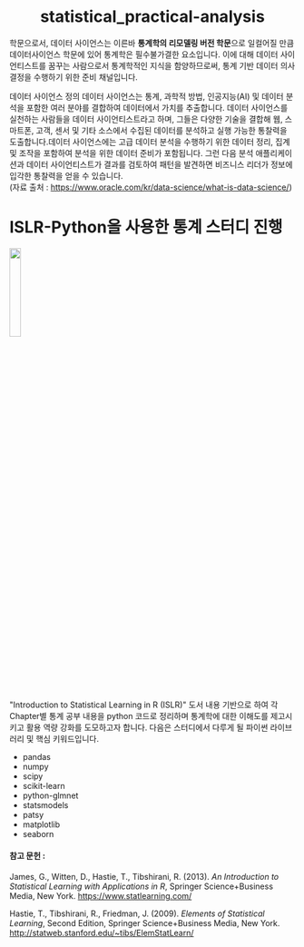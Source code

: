 # <div align="center">statistical_practical-analysis </div>

학문으로서, 데이터 사이언스는 이른바 <b>통계학의 리모델링 버전 학문</b>으로 일컬어질 만큼 데이터사이언스 학문에 있어 통계학은 필수불가결한 요소입니다. 이에 대해 데이터 사이언티스트를 꿈꾸는 사람으로서 통계학적인 지식을 함양하므로써, 통계 기반 데이터 의사결정을 수행하기 위한 준비 채널입니다.  

데이터 사이언스 정의
데이터 사이언스는 통계, 과학적 방법, 인공지능(AI) 및 데이터 분석을 포함한 여러 분야를 결합하여 데이터에서 가치를 추출합니다. 데이터 사이언스를 실천하는 사람들을 데이터 사이언티스트라고 하며, 그들은 다양한 기술을 결합해 웹, 스마트폰, 고객, 센서 및 기타 소스에서 수집된 데이터를 분석하고 실행 가능한 통찰력을 도출합니다.데이터 사이언스에는 고급 데이터 분석을 수행하기 위한 데이터 정리, 집계 및 조작을 포함하여 분석을 위한 데이터 준비가 포함됩니다. 그런 다음 분석 애플리케이션과 데이터 사이언티스트가 결과를 검토하여 패턴을 발견하면 비즈니스 리더가 정보에 입각한 통찰력을 얻을 수 있습니다. 
<br>
(자료 출처 : https://www.oracle.com/kr/data-science/what-is-data-science/)


# ISLR-Python을 사용한 통계 스터디 진행 

<P>

<IMG src='https://user-images.githubusercontent.com/78430460/146753841-bf3a4537-fb7a-4af6-a7dc-36f7de9f5f36.jpg' height=20% width=20%> <P>
  
 "Introduction to Statistical Learning in R (ISLR)" 도서 내용 기반으로 하여 각 Chapter별 통계 공부 내용을 python 코드로 정리하며 통계학에 대한 이해도를 제고시키고 활용 역량 강화를 도모하고자 합니다. 다음은 스터디에서 다루게 될 파이썬 라이브러리 및 핵심 키워드입니다.
  
 - pandas
 - numpy
 - scipy
 - scikit-learn
 - python-glmnet
 - statsmodels
 - patsy
 - matplotlib
 - seaborn
 
#### 참고 문헌 : 
James, G., Witten, D., Hastie, T., Tibshirani, R. (2013). <I>An Introduction to Statistical Learning with Applications in  R</I>,  Springer Science+Business Media, New York.
https://www.statlearning.com/

Hastie, T., Tibshirani, R., Friedman, J. (2009). <I>Elements of Statistical Learning</I>, Second Edition, Springer Science+Business Media, New York.
http://statweb.stanford.edu/~tibs/ElemStatLearn/
 
